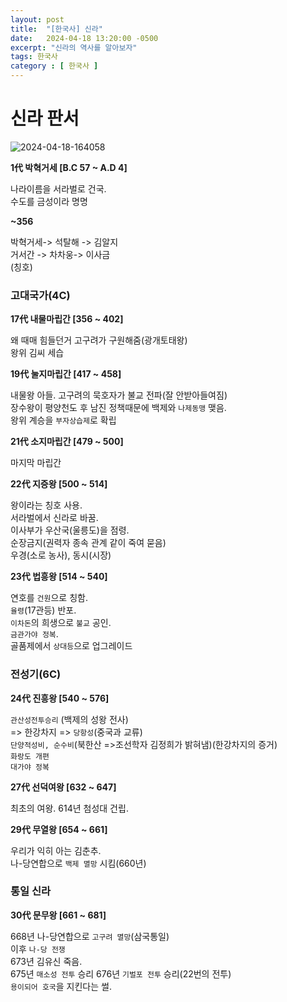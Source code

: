 ```yaml
---
layout: post
title:  "[한국사] 신라"
date:   2024-04-18 13:20:00 -0500
excerpt: "신라의 역사를 알아보자"
tags: 한국사
category : [ 한국사 ]
---
```


# 신라 판서

<img src="https://i.ibb.co/3f3rBgJ/2024-04-18-164058.png" alt="2024-04-18-164058" border="0">

**1代 박혁거세 [B.C 57 ~ A.D 4]**

나라이름을 서라벌로 건국.  
수도를 금성이라 명명

**~356**

박혁거세-> 석탈해 -> 김알지  
거서간 -> 차차웅-> 이사금  
(칭호)

### 고대국가(4C)

**17代 내물마립간 [356 ~ 402]**

왜 때매 힘들던거 고구려가 구원해줌(광개토태왕)  
왕위 김씨 세습  


**19代 눌지마립간 [417 ~ 458]**

내물왕 아들.
고구려의 묵호자가 불교 전파(잘 안받아들여짐)  
장수왕이 평양천도 후 남진 정책때문에  백제와 `나제동맹` 맺음.  
왕위 계승을 `부자상습제`로 확립

**21代 소지마립간 [479 ~ 500]**

마지막 마립간

**22代 지증왕 [500 ~ 514]**

왕이라는 칭호 사용.  
서라벌에서 신라로 바꿈.  
이사부가 우산국(울릉도)을 점령.  
순장금지(권력자 종속 관계 같이 죽여 묻음)  
우경(소로 농사), 동시(시장)  

**23代 법흥왕 [514 ~ 540]**

연호를 `건원`으로 칭함.  
`율령`(17관등) 반포.   
`이차돈`의 희생으로 `불교` 공인.  
`금관가야 정복`.  
골품제에서 `상대등`으로 업그레이드  

### 전성기(6C)

**24代 진흥왕 [540 ~ 576]**

`관산성전투승리` (백제의 성왕 전사)  
=> 한강차지 => `당항성`(중국과 교류)  
`단양적성비, 순수비`(북한산 =>조선학자 김정희가 밝혀냄)(한강차지의 증거)  
`화랑도 개편`  
`대가야 정복`

**27代 선덕여왕 [632 ~ 647]**

최초의 여왕. 614년 첨성대 건립.  

**29代 무열왕 [654 ~ 661]**

우리가 익히 아는 김춘추.  
나-당연합으로 `백제 멸망` 시킴(660년)  

### 통일 신라

**30代 문무왕 [661 ~ 681]**

668년 나-당연합으로 `고구려 멸망`(삼국통일)  
이후 `나-당 전쟁`  
673년 김유신 죽음.  
675년 `매소성 전투` 승리
676년 `기벌포 전투` 승리(22번의 전투)  
`용이되어 호국`을 지킨다는 썰.  



